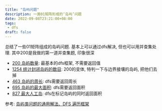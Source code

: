 ```yaml
---
title: "岛屿问题"
description: 一类01矩阵形成的‘岛屿’问题
date: 2022-09-08T23:21:00+08:00
tags:
 - dfs
draft: false
---
```


总结了一些01矩阵组成的岛屿问题. 基本上可以通过dfs解决, 但也可以用并查集处理.
其中200是我做的第一道并查集题, 印象很深

 - [200 岛屿数量](https://leetcode-cn.com/problems/number-of-islands/): 最基本的dfs框架, 不需要返回值
 - [1254 统计封闭岛屿的数目](https://leetcode.cn/problems/number-of-closed-islands/): 200的变体, 特判一下与边界接壤的岛屿, 把他们去掉
 - [463 岛屿的周长](https://leetcode-cn.com/problems/island-perimeter/): dfs需要返回周长
 - [695 岛屿的最大面积](https://leetcode-cn.com/problems/max-area-of-island/): dfs需要返回面积
 - [827 最大人工岛](https://leetcode-cn.com/problems/making-a-large-island/): dfs在标记岛屿的同时返回面积

参考:
[岛屿类问题的通用解法、DFS 遍历框架](https://leetcode.cn/problems/number-of-islands/solution/dao-yu-lei-wen-ti-de-tong-yong-jie-fa-dfs-bian-li-/)